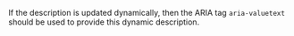 If the description is updated dynamically, then the ARIA tag `aria-valuetext` should be used to provide this dynamic description.